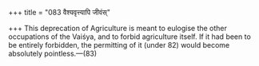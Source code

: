 +++
title = "083 वैश्यवृत्त्यापि जीवंस्"

+++
This deprecation of Agriculture is meant to eulogise the other
occupations of the Vaiśya, and to forbid agriculture itself. If it had
been to be entirely forbidden, the permitting of it (under 82) would
become absolutely pointless.—(83)


